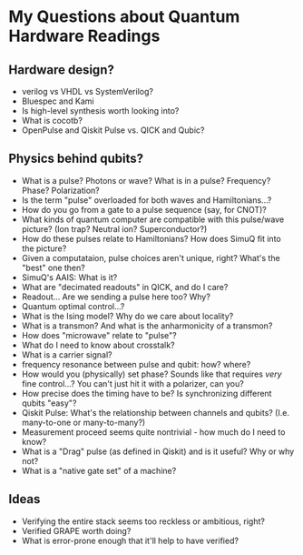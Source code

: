 # My Questions about Quantum Hardware Readings

## Hardware design?

* verilog vs VHDL vs SystemVerilog?
* Bluespec and Kami
* Is high-level synthesis worth looking into?
* What is cocotb?
* OpenPulse and Qiskit Pulse vs. QICK and Qubic?

## Physics behind qubits?

* What is a pulse? Photons or wave? What is in a pulse? Frequency? Phase? Polarization?
* Is the term "pulse" overloaded for both waves and Hamiltonians...?
* How do you go from a gate to a pulse sequence (say, for CNOT)?
* What kinds of quantum computer are compatible with this pulse/wave picture? (Ion trap? Neutral ion? Superconductor?)
* How do these pulses relate to Hamiltonians? How does SimuQ fit into the picture?
* Given a computataion, pulse choices aren't unique, right? What's the "best" one then?
* SimuQ's AAIS: What is it?
* What are "decimated readouts" in QICK, and do I care?
* Readout... Are we sending a pulse here too? Why?
* Quantum optimal control...?
* What is the Ising model? Why do we care about locality?
* What is a transmon? And what is the anharmonicity of a transmon?
* How does "microwave" relate to "pulse"?
* What do I need to know about crosstalk?
* What is a carrier signal?
* frequency resonance between pulse and qubit: how? where?
* How would you (physically) set phase? Sounds like that requires *very* fine control...? You can't just hit it with a polarizer, can you?
* How precise does the timing have to be? Is synchronizing different qubits "easy"?
* Qiskit Pulse: What's the relationship between channels and qubits? (I.e. many-to-one or many-to-many?)
* Measurement proceed seems quite nontrivial - how much do I need to know?
* What is a "Drag" pulse (as defined in Qiskit) and is it useful? Why or why not?
* What is a "native gate set" of a machine?

## Ideas

* Verifying the entire stack seems too reckless or ambitious, right?
* Verified GRAPE worth doing?
* What is error-prone enough that it'll help to have verified?
